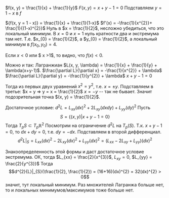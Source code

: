 $f(x, y) = \frac{1}{x} + \frac{1}{y}$
$F(x, y) = x + y - 1 = 0$
Подставляем $y = 1 - x$ в $f$

${f(x, y = 1 - x)} = \frac{1}{x} + \frac{1}{1-x}$
$f'(x) = -\frac{1}{x^{2}}+ \frac{1}{(1-x)^{2}}$
Нуль в $x = \frac{1}{2}$, несложно убедиться, что это локальный минимум.
В $x = 0$ и $x = 1$ нуль кратности два и экстремума там нет.
Т.е. $x_{0} = \frac{1}{2}$, а $y_{0} = \frac{1}{2}$, а локальный минимум в $f(x_{0}, y_{0}) = 4$.

Если $x < 0$ или $ x >1$, то видно, что $f(x) < 0$.

Можно и так:
Лагранжиан
$L(x, y, \lambda) = \frac{1}{x} + \frac{1}{y} + \lambda(x+y-1)$.
$\frac{\partial L}{\partial x} = -\frac{1}{x^{2}} + \lambda$
$\frac{\partial L}{\partial y} = -\frac{1}{y^{2}} + \lambda$
$x+y - 1 = 0$

Тогда из первых двух уравнений $x^{2} = y^{2}$, т.е. $x = \pm y$.
Подставляем в третье:
$x = y => y = x = \frac{1}{2}$
$x = - y$ -- так не бывает.
Значит подозрительная точка $(x, y) = \frac{1}{2}$.

Достаточное условие: 
$d^{2}L = L_{xx}(dx)^{2}+ 2L_{xy} (dxdy)+ L_{yy}(dy)^{2}$
Пусть$$ S = \{ (x, y) | x + y - 1 = 0 \}$$
Тогда $T_{p}S \subset T_{p}{\mathbb{R}^{2}}$
Посмотрим на ограничение $d^{2}{L}$ на $T_{p}(S)$.
Т.к. $x + y - 1 = 0$, то $dx + dy = 0$, т.е. $dy = -dx$.
Подставляем в второй дифференциал.
$$d^{2}{L}|_{S} = L_{xx}(dx)^{2} - 2L_{xy}(dx)^{2} + L_{yy} (dx)^{2} = (L_{xx} - 2L_{xy}+L_{yy})(dx)^{2}$$

Знакоопределенность этой формы и даст достаточное условие экстремума.
ОК, тогда $L_{xx} = \frac{2}{x^{3}}$, $L_{xy} = 0$, $L_{yy} = \frac{2}{y^{3}}$
Тогда 
$$d^{2}{L}|_{S}(\frac{1}{2}, \frac{1}{2}) = (16+16)(dx)^{2} = 32(dx)^{2} > 0$$ значит, тут локальный минимум.
Раз множителей Лагранжа больше нет, то и локальных минимумов/максимумов тоже больше нет.


